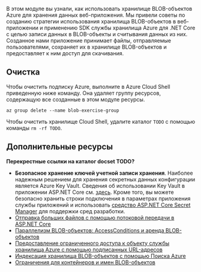 В этом модуле вы узнали, как использовать хранилище BLOB-объектов Azure для хранения данных веб-приложения. Мы привели советы по созданию стратегии использования хранилища BLOB-объектов в веб-приложении и применению SDK службы хранилища Azure для .NET Core с целью записи данных в BLOB-объекты и считывания данных из них. Созданное нами приложение принимает файлы, отправляемые пользователями, сохраняет их в хранилище BLOB-объектов и предоставляет к ним доступ для скачивания.

## <a name="cleanup"></a>Очистка

Чтобы очистить подписку Azure, выполните в Azure Cloud Shell приведенную ниже команду. Она удаляет группу ресурсов, содержащую все созданные в этом модуле ресурсы.

```console
az group delete --name blob-exercise-group
```

Чтобы очистить хранилище Cloud Shell, удалите каталог `TODO` с помощью команды `rm -rf TODO`.

## <a name="additional-resources"></a>Дополнительные ресурсы

**Перекрестные ссылки на каталог docset TODO?**

* **Безопасное хранение ключей учетной записи хранения**. Наиболее надежным решением для хранения секретных данных конфигурации является Azure Key Vault. Сведения об использовании Key Vault в приложении ASP.NET Core см. [здесь](https://docs.microsoft.com/aspnet/core/security/key-vault-configuration?view=aspnetcore-2.1&tabs=aspnetcore2x). Кроме того, вы можете безопасно хранить строки подключения в параметрах приложения службы приложений и использовать [средство ASP.NET Core Secret Manager](https://docs.microsoft.com/aspnet/core/security/app-secrets?view=aspnetcore-2.1&tabs=windows) для поддержки сред разработки.
* [Отправка больших файлов с помощью потоковой передачи в ASP.NET Core](https://docs.microsoft.com/aspnet/core/mvc/models/file-uploads?view=aspnetcore-2.1#uploading-large-files-with-streaming)
* [Параллелизм BLOB-объектов: AccessConditions и аренда BLOB-объектов](https://azure.microsoft.com/blog/managing-concurrency-in-microsoft-azure-storage-2/)
* [Предоставление ограниченного доступа к объекту службы хранилища Azure с помощью подписанных URL-адресов](https://docs.microsoft.com/azure/storage/common/storage-dotnet-shared-access-signature-part-1)
* [Индексация хранилища BLOB-объектов с помощью Поиска Azure](https://docs.microsoft.com/azure/search/search-howto-indexing-azure-blob-storage)
* [Ограничения для контейнеров и имен BLOB-объектов](https://docs.microsoft.com/rest/api/storageservices/naming-and-referencing-containers--blobs--and-metadata#resource-names)